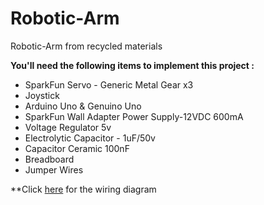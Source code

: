 # Robotic-Arm
Robotic-Arm from recycled materials

**You'll need the following items to implement this project :**
* SparkFun Servo - Generic Metal Gear x3
* Joystick
* Arduino Uno & Genuino Uno
* SparkFun Wall Adapter Power Supply-12VDC 600mA
* Voltage Regulator 5v
* Electrolytic Capacitor - 1uF/50v
* Capacitor Ceramic 100nF
* Breadboard
* Jumper Wires

**Click [here](https://imgur.com/RTZDB3x) for the wiring diagram 
